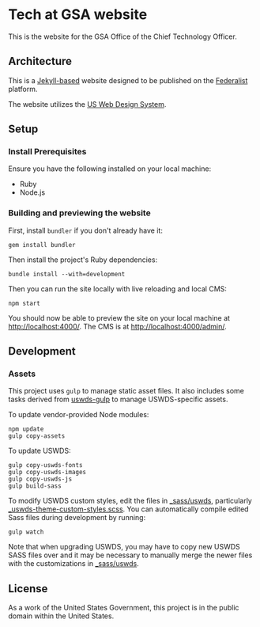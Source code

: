 # Tech at GSA website

This is the website for the GSA Office of the Chief Technology Officer.


## Architecture

This is a [Jekyll-based](http://jekyllrb.com/) website designed to be published on the
[Federalist](https://federalist.18f.gov/) platform.

The website utilizes the [US Web Design System](https://designsystem.digital.gov/).


## Setup

### Install Prerequisites

Ensure you have the following installed on your local machine:

* Ruby
* Node.js


### Building and previewing the website

First, install `bundler` if you don't already have it:

```
gem install bundler
```

Then install the project's Ruby dependencies:

```
bundle install --with=development
```

Then you can run the site locally with live reloading and local CMS:

```
npm start
```

You should now be able to preview the site on your local machine at [http://localhost:4000/](http://localhost:4000/). The CMS is at [http://localhost:4000/admin/](http://localhost:4000/admin/).



## Development

### Assets

This project uses `gulp` to manage static asset files. It also includes some tasks derived from [uswds-gulp](https://github.com/uswds/uswds-gulp) to manage USWDS-specific assets.

To update vendor-provided Node modules:

```
npm update
gulp copy-assets
```

To update USWDS:

```
gulp copy-uswds-fonts
gulp copy-uswds-images
gulp copy-uswds-js
gulp build-sass
```

To modify USWDS custom styles, edit the files in [_sass/uswds](/_sass/uswds), particularly [_uswds-theme-custom-styles.scss](/_sass/uswds/_uswds-theme-custom-styles.scss). You can automatically compile edited Sass files during development by running:

```
gulp watch
```

Note that when upgrading USWDS, you may have to copy new USWDS SASS files over and it may be necessary to manually merge the newer files with the customizations in [_sass/uswds](/_sass/uswds).

## License

As a work of the United States Government, this project is in the public domain
within the United States.
